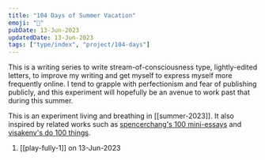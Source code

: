 ```yaml
---
title: "104 Days of Summer Vacation"
emoji: "🌻"
pubDate: 13-Jun-2023
updatedDate: 13-Jun-2023
tags: ["type/index", "project/104-days"]
---
```


This is a writing series to write stream-of-consciousness type, lightly-edited letters, to improve my writing and get myself to express myself more frequently online. I tend to grapple with perfectionism and fear of publishing publicly, and this experiment will hopefully be an avenue to work past that during this summer.

This is an experiment living and breathing in [[summer-2023]]. It also inspired by related works such as [spencerchang's 100 mini-essays](https://www.spencerchang.me/experiments/100posts/) and [visakenv's do 100 things](https://twitter.com/visakanv). 

1. [[play-fully-1]] on 13-Jun-2023